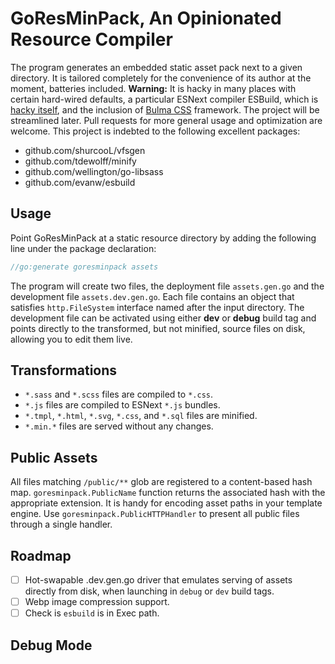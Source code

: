 # GoResMinPack, An Opinionated Resource Compiler

The program generates an embedded static asset pack next to a given directory. It is tailored completely for the convenience of its author at the moment, batteries included. **Warning:** It is hacky in many places with certain hard-wired defaults, a particular ESNext compiler ESBuild, which is [hacky itself](https://github.com/evanw/esbuild/issues/13#issuecomment-587111778), and the inclusion of [Bulma CSS][bulma] framework. The project will be streamlined later. Pull requests for more general usage and optimization are welcome. This project is indebted to the following excellent packages:

- github.com/shurcooL/vfsgen
- github.com/tdewolff/minify
- github.com/wellington/go-libsass
- github.com/evanw/esbuild

## Usage
Point GoResMinPack at a static resource directory by adding the following line under the package declaration:
``` go
//go:generate goresminpack assets
```
The program will create two files, the deployment file `assets.gen.go` and the development file `assets.dev.gen.go`. Each file contains an object that satisfies `http.FileSystem` interface named after the input directory. The development file can be activated using either **dev** or **debug** build tag and points directly to the transformed, but not minified, source files on disk, allowing you to edit them live.

## Transformations
- `*.sass` and `*.scss` files are compiled to `*.css`.
- `*.js` files are compiled to ESNext `*.js` bundles.
- `*.tmpl`, `*.html`, `*.svg`, `*.css`, and `*.sql` files are minified.
- `*.min.*` files are served without any changes.

## Public Assets
All files matching `/public/**` glob are registered to a content-based hash map. `goresminpack.PublicName` function returns the associated hash with the appropriate extension. It is handy for encoding asset paths in your template engine. Use `goresminpack.PublicHTTPHandler` to present all public files through a single handler.

## Roadmap
- [ ] Hot-swapable <directory>.dev.gen.go driver that emulates serving of assets directly from disk, when launching in `debug` or `dev` build tags.
- [ ] Webp image compression support.
- [ ] Check is `esbuild` is in Exec path.

## Debug Mode

[bulma]: https://github.com/jgthms/bulma
